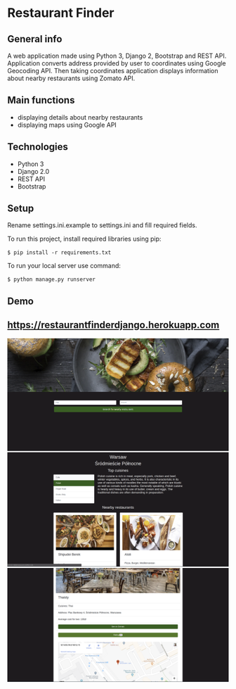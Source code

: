 # Restaurant Finder 

## General info
A web application made using Python 3, Django 2, Bootstrap and REST API.
Application converts address provided by user to coordinates using Google Geocoding API.
Then taking coordinates application displays information about nearby restaurants using Zomato API. 

## Main functions
* displaying details about nearby restaurants
* displaying maps using Google API

## Technologies
* Python 3
* Django 2.0
* REST API
* Bootstrap

## Setup
Rename settings.ini.example to settings.ini and fill required fields. 

To run this project, install required libraries using pip:

```
$ pip install -r requirements.txt
```

To run your local server use command: 
```
$ python manage.py runserver
```

## Demo
## https://restaurantfinderdjango.herokuapp.com

![alt text](https://raw.githubusercontent.com/dawidbudzynski/restaurant_finder_python_django/master/examples/example_1.png)
![alt text](https://raw.githubusercontent.com/dawidbudzynski/restaurant_finder_python_django/master/examples/example_2.png)
![alt text](https://raw.githubusercontent.com/dawidbudzynski/restaurant_finder_python_django/master/examples/example_3.png)
